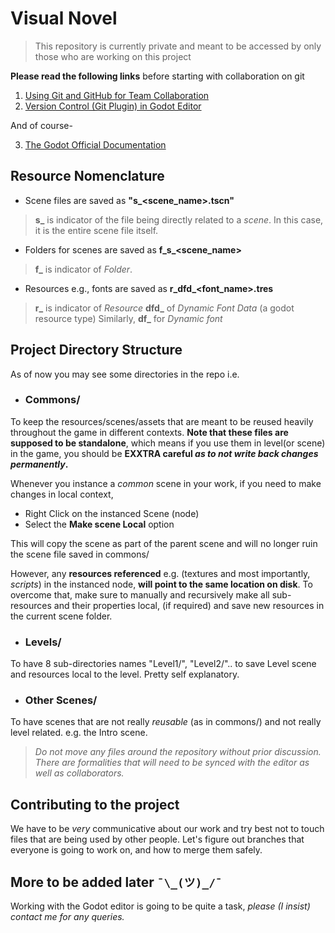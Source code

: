 # Visual Novel
> This repository is currently private and meant to be accessed by only those who are working on this project

__Please read the following links__ before starting with collaboration on git
1. [Using Git and GitHub for Team Collaboration](https://docs.google.com/document/d/1mKd73Ums7ni0IoFjBYn3bLag_5NwFDtxpwCU-Xra1sY/edit?usp=sharing)
2. [Version Control (Git Plugin) in Godot Editor](https://docs.godotengine.org/en/stable/getting_started/workflow/project_setup/version_control_systems.html)

And of course-

3. [The Godot Official Documentation](https://docs.godotengine.org/en/stable/index.html)

## Resource Nomenclature
- Scene files are saved as **"s_<scene_name>.tscn"**
>**s_** is indicator of the file being directly related to a _scene_. In this case, it is the entire scene file itself.
- Folders for scenes are saved as **f_s_<scene_name>**
 >**f_** is indicator of _Folder_.
 - Resources e.g., fonts are saved as **r_dfd_<font_name>.tres**
 > **r_** is indicator of _Resource_
 > **dfd_** of _Dynamic Font Data_ (a godot resource type)
 > Similarly, **df_** for _Dynamic font_

## Project Directory Structure
As of now you may see some directories in the repo i.e.

 - ### Commons/
To keep the resources/scenes/assets that are meant to be reused heavily throughout the game in different contexts. **Note that these files are supposed to be standalone**, which means if you use them in level(or scene) in the game, you should be **EXXTRA careful _as to not write back changes permanently_.**

Whenever you instance a _common_ scene in your work, if you need to    make changes in local context,
- Right Click on the instanced Scene (node)
- Select the **Make scene Local** option

This will copy the scene as part of the parent scene and will no longer ruin the scene file saved in commons/

However, any **resources referenced** e.g. (textures and most importantly, _scripts_) in the instanced node, **will point to the same location on disk**. To overcome that, make sure to manually and    recursively make all sub-resources and their properties local, (if    required) and save new resources in the current scene folder.

 - ### Levels/
To have 8 sub-directories names "Level1/", "Level2/".. to save Level scene and resources local to the level. Pretty self explanatory.
 - ### Other Scenes/
To have scenes that are not really _reusable_ (as in commons/) and not really level related. e.g. the Intro scene.

>_Do not move any files around the repository without prior discussion. There are formalities that will need to be synced with the editor as well as collaborators._

## Contributing to the project
We have to be _very_ communicative about our work and try best not to touch files that are being used by other people. Let's figure out branches that everyone is going to work on, and how to merge them safely.

## More to be added later `¯\_(ツ)_/¯`
Working  with the Godot editor is going to be quite a task, _please (I insist) contact me for any queries._
